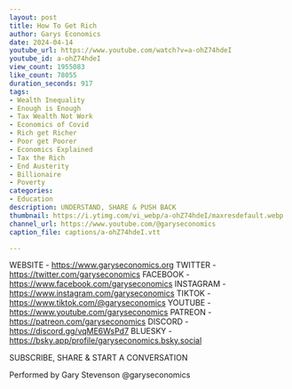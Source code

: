 ```yaml
---
layout: post
title: How To Get Rich
author: Garys Economics
date: 2024-04-14
youtube_url: https://www.youtube.com/watch?v=a-ohZ74hdeI
youtube_id: a-ohZ74hdeI
view_count: 1955083
like_count: 78055
duration_seconds: 917
tags:
- Wealth Inequality
- Enough is Enough
- Tax Wealth Not Work
- Economics of Covid
- Rich get Richer
- Poor get Poorer
- Economics Explained
- Tax the Rich
- End Austerity
- Billionaire
- Poverty
categories:
- Education
description: UNDERSTAND, SHARE & PUSH BACK
thumbnail: https://i.ytimg.com/vi_webp/a-ohZ74hdeI/maxresdefault.webp
channel_url: https://www.youtube.com/@garyseconomics
caption_file: captions/a-ohZ74hdeI.vtt

---
```


WEBSITE - https://www.garyseconomics.org
TWITTER  - https://twitter.com/garyseconomics
FACEBOOK - https://www.facebook.com/garyseconomics
INSTAGRAM  - https://www.instagram.com/garyseconomics
TIKTOK - https://www.tiktok.com/@garyseconomics
YOUTUBE -  https://www.youtube.com/garyseconomics
PATREON - https://patreon.com/garyseconomics
DISCORD - https://discord.gg/vqME6WsPd7
BLUESKY - https://bsky.app/profile/garyseconomics.bsky.social

SUBSCRIBE, SHARE & START A CONVERSATION

Performed by Gary Stevenson
@garyseconomics
